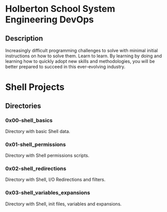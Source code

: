 # Holberton School System Engineering DevOps

## Description
Increasingly difficult programming challenges to solve with minimal initial instructions on how to solve them. Learn to learn. By learning by doing and learning how to quickly adopt new skills and methodologies, you will be better prepared to succeed in this ever-evolving industry.

# Shell Projects
## Directories
### 0x00-shell_basics
Directory with basic Shell data.

### 0x01-shell_permissions
Directory with Shell permissions scripts.

### 0x02-shell_redirections
Directory with Shell, I/O Redirections and filters.

### 0x03-shell_variables_expansions
Directory with Shell, init files, variables and expansions.
